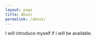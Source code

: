 ```yaml
---
layout: page
title: About
permalink: /about/
---
```


I will introduce myself if i will be available.